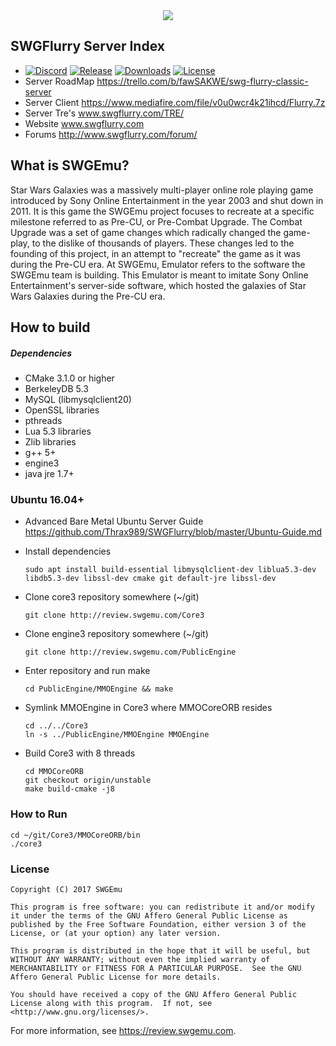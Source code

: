 <center><img src="http://flurry.quasarfire.com/testStatus.png"></center>

## SWGFlurry Server Index  ##
  * [![Discord](https://discordapp.com/api/guilds/457257573859590154/widget.png)](https://discord.gg/XHmEz9F) [![Release](https://img.shields.io/github/release/Thrax989/SWGFlurry.svg)](https://github.com/Thrax989/SWGFlurry/releases/latest) [![Downloads](https://img.shields.io/github/downloads/Thrax989/SWGFlurry/total.svg)](https://github.com/Thrax989/SWGFlurry/releases/latest) [![License](https://img.shields.io/github/license/Thrax989/SWGFlurry.svg)](https://github.com/Thrax989/SWGFlurry/blob/master/COPYING)
  * Server RoadMap https://trello.com/b/fawSAKWE/swg-flurry-classic-server
  * Server Client https://www.mediafire.com/file/v0u0wcr4k21ihcd/Flurry.7z
  * Server Tre's www.swgflurry.com/TRE/
  * Website www.swgflurry.com
  * Forums http://www.swgflurry.com/forum/
  
## What is SWGEmu? ##

Star Wars Galaxies was a massively multi-player online role playing game introduced by Sony Online Entertainment in the year 2003 and shut down in 2011.
It is this game the SWGEmu project focuses to recreate at a specific milestone referred to as Pre-CU, or Pre-Combat Upgrade. The Combat Upgrade was a set of game changes which radically changed the game-play, to the dislike of thousands of players. These changes led to the founding of this project, in an attempt to "recreate" the game as it was during the Pre-CU era.
At SWGEmu, Emulator refers to the software the SWGEmu team is building. This Emulator is meant to imitate Sony Online Entertainment's server-side software, which hosted the galaxies of Star Wars Galaxies during the Pre-CU era.

## How to build ##

##### Dependencies #####
  * CMake 3.1.0 or higher
  * BerkeleyDB 5.3
  * MySQL (libmysqlclient20)
  * OpenSSL libraries
  * pthreads
  * Lua 5.3 libraries
  * Zlib libraries
  * g++ 5+
  * engine3
  * java jre 1.7+

### Ubuntu 16.04+ ###
  * Advanced Bare Metal Ubuntu Server Guide  https://github.com/Thrax989/SWGFlurry/blob/master/Ubuntu-Guide.md

  * Install dependencies

        sudo apt install build-essential libmysqlclient-dev liblua5.3-dev libdb5.3-dev libssl-dev cmake git default-jre libssl-dev
  * Clone core3 repository somewhere  (~/git)

        git clone http://review.swgemu.com/Core3
  * Clone engine3 repository somewhere (~/git)

        git clone http://review.swgemu.com/PublicEngine
  * Enter repository and run make

        cd PublicEngine/MMOEngine && make
  * Symlink MMOEngine in Core3 where MMOCoreORB resides

        cd ../../Core3
        ln -s ../PublicEngine/MMOEngine MMOEngine
  * Build Core3 with 8 threads

        cd MMOCoreORB
        git checkout origin/unstable
        make build-cmake -j8

### How to Run ###
    cd ~/git/Core3/MMOCoreORB/bin
    ./core3

### License ###
    Copyright (C) 2017 SWGEmu

    This program is free software: you can redistribute it and/or modify
    it under the terms of the GNU Affero General Public License as published by the Free Software Foundation, either version 3 of the License, or (at your option) any later version.

    This program is distributed in the hope that it will be useful, but WITHOUT ANY WARRANTY; without even the implied warranty of MERCHANTABILITY or FITNESS FOR A PARTICULAR PURPOSE.  See the GNU Affero General Public License for more details.

    You should have received a copy of the GNU Affero General Public License along with this program.  If not, see <http://www.gnu.org/licenses/>.

For more information, see https://review.swgemu.com.
